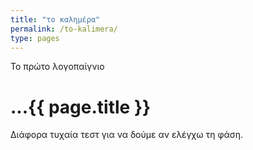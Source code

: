 ```yaml
---
title: "το καλημέρα"
permalink: /to-kalimera/
type: pages
---
```

Το πρώτο λογοπαίγνιο


# ...{{ page.title }}

Διάφορα τυχαία τεστ για να δούμε αν ελέγχω τη φάση.
